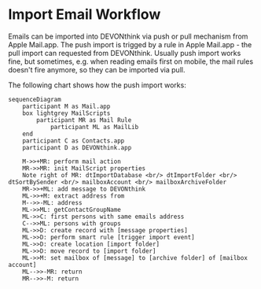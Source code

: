 # Import Email Workflow

Emails can be imported into DEVONthink via push or pull mechanism from Apple Mail.app. The push import is trigged by a rule in Apple Mail.app - the pull import can requested from DEVONthink. Usually push import works fine, but sometimes, e.g. when reading emails first on mobile, the mail rules doesn't fire anymore, so they can be imported via pull. 

The following chart shows how the push import works:

<script>
let config = {theme: 'forest',
'themeVariables': {
      'primaryColor': "#ffcccc",
      'secondaryColor': "#fff0cc",
      'tertiaryColor': "#fff0f0" }
};
let config2 = {'sequence': {'noteAlign': 'left', 'boxBorderWith':'100'}} 
mermaid.initialize(config2)
</script>

```mermaid 
sequenceDiagram
	participant M as Mail.app
	box lightgrey MailScripts
	    participant MR as Mail Rule
    		participant ML as MailLib 
	end
	participant C as Contacts.app
    participant D as DEVONthink.app
	
	M->>+MR: perform mail action
	MR->>MR: init MailScript properties
	Note right of MR: dtImportDatabase <br/> dtImportFolder <br/> dtSortBySender <br/> mailboxAccount <br/> mailboxArchiveFolder
	MR->>+ML: add message to DEVONthink
	ML->>+M: extract address from
	M-->>-ML: address
	ML->>ML: getContactGroupName
	ML->>C: first persons with same emails address
	C-->>ML: persons with groups
	ML->>D: create record with [message properties]
	ML->>D: perform smart rule [trigger import event]
	ML->>D: create location [import folder]
	ML->>D: move record to [import folder]
	ML->>M: set mailbox of [message] to [archive folder] of [mailbox account]
	ML-->>-MR: return
	MR-->>-M: return
	
```